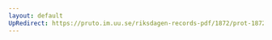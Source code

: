 ```yaml
---
layout: default
UpRedirect: https://pruto.im.uu.se/riksdagen-records-pdf/1872/prot-1872--fk--406/prot-1872--fk--406_008.pdf
---
```

